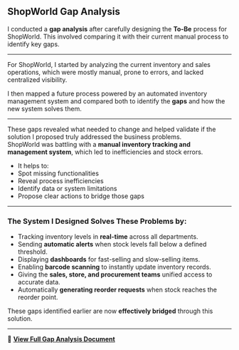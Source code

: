 ##  ShopWorld Gap Analysis 

I conducted a **gap analysis** after carefully designing the **To-Be** process for ShopWorld.
This involved comparing it with their current manual process to identify key gaps. 

---

For ShopWorld, I started by analyzing the current inventory and sales operations, which were mostly manual, prone to errors, and lacked centralized visibility.  

I then mapped a future process powered by an automated inventory management system and compared both to identify the **gaps** and how the new system solves them.

---

These gaps revealed what needed to change and helped validate if the solution I proposed truly addressed the business problems.  
ShopWorld was battling with a **manual inventory tracking and management system**, which led to inefficiencies and stock errors.

- It helps to:
- Spot missing functionalities
- Reveal process inefficiencies
- Identify data or system limitations
- Propose clear actions to bridge those gaps

---

### The System I Designed Solves These Problems by:
- Tracking inventory levels in **real-time** across all departments.  
- Sending **automatic alerts** when stock levels fall below a defined threshold.  
- Displaying **dashboards** for fast-selling and slow-selling items.  
- Enabling **barcode scanning** to instantly update inventory records.  
- Giving the **sales, store, and procurement teams** unified access to accurate data.  
- Automatically **generating reorder requests** when stock reaches the reorder point.

These gaps identified earlier are now **effectively bridged** through this solution.

---

📄 **[View Full Gap Analysis Document](link)**
